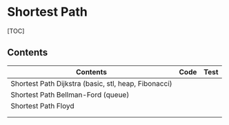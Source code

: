 # Shortest Path



[TOC]



## Contents

| Contents                                 | Code | Test |
| ---------------------------------------- | ---- | ---- |
| Shortest Path Dijkstra (basic, stl, heap, Fibonacci) |      |      |
| Shortest Path Bellman-Ford (queue)       |      |      |
| Shortest Path Floyd                      |      |      |
|                                          |      |      |
|                                          |      |      |
